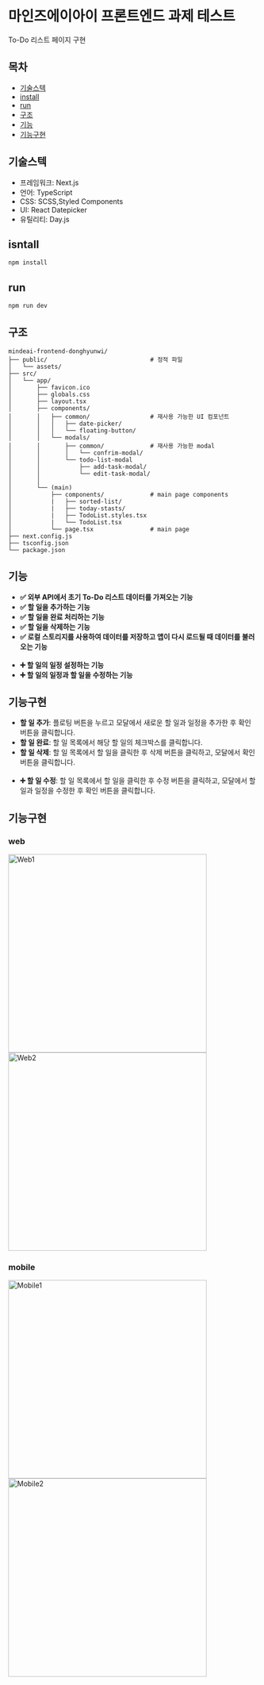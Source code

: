 # 마인즈에이아이 프론트엔드 과제 테스트


To-Do 리스트 페이지 구현

## 목차

- [기술스텍](#기술스텍)
- [install](#install)
- [run](#run)
- [구조](#구조)
- [기능](#기능)
- [기능구현](#기능구현)

## 기술스텍

- 프레임워크: Next.js <br/>
- 언어: TypeScript <br/>
- CSS: SCSS,Styled Components <br/>
- UI: React Datepicker <br/>
- 유틸리티: Day.js <br/>

## isntall

```bash
npm install
```

## run

```bash
npm run dev
```

## 구조
```
mindeai-frontend-donghyunwi/
├── public/                             # 정적 파일
│   └── assets/
├── src/
│   └── app/                  
│       ├── favicon.ico
│       ├── globals.css
│       ├── layout.tsx
│       ├── components/           
│       │   ├── common/                 # 재사용 가능한 UI 컴포넌트
│       │   │   ├── date-picker/
│       │   │   └── floating-button/
│       │   └── modals/
│       │       ├── common/             # 재사용 가능한 modal
│       │       │   └── confrim-modal/
│       │       └── todo-list-modal
│       │           ├── add-task-modal/
│       │           └── edit-task-modal/
│       │   
│       └── (main)
│           ├── components/             # main page components
│           |   ├── sorted-list/            
│           |   ├── today-stasts/
│           |   ├── TodoList.styles.tsx
│           |   └── TodoList.tsx
│           └── page.tsx                # main page
├── next.config.js                     
├── tsconfig.json                      
└── package.json         
```

## 기능

- **✅ 외부 API에서 초기 To-Do 리스트 데이터를 가져오는 기능**
- **✅ 할 일을 추가하는 기능**
- **✅ 할 일을 완료 처리하는 기능**
- **✅ 할 일을 삭제하는 기능**
- **✅ 로컬 스토리지를 사용하여 데이터를 저장하고 앱이 다시 로드될 때 데이터를 불러오는 기능**
<br/><br/>
- **➕ 할 일의 일정 설정하는 기능**
- **➕ 할 일의 일정과 할 일을 수정하는 기능**

## 기능구현

- **할 일 추가**: 플로팅 버튼을 누르고 모달에서 새로운 할 일과 일정을 추가한 후 확인 버튼을 클릭합니다.
- **할 일 완료**: 할 일 목록에서 해당 할 일의 체크박스를 클릭합니다.
- **할 일 삭제**: 할 일 목록에서 할 일을 클릭한 후 삭제 버튼을 클릭하고, 모달에서 확인 버튼을 클릭합니다.
<br/><br/>
- **➕ 할 일 수정**: 할 일 목록에서 할 일을 클릭한 후 수정 버튼을 클릭하고, 모달에서 할 일과 일정을 수정한 후 확인 버튼을 클릭합니다.

## 기능구현

### web
<img src="public/readme/web1.png" alt="Web1" width="400" />
<img src="public/readme/web2.png" alt="Web2" width="400" />

### mobile
<img src="public/readme/mobile1.png" alt="Mobile1" width="400" />
<img src="public/readme/mobile2.png" alt="Mobile2" width="400" />